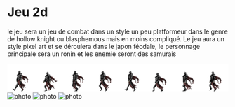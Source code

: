 # Jeu 2d

le jeu sera un jeu de combat dans un style un peu platformeur dans le genre de hollow knight ou blasphemous mais en moins compliqué. Le jeu aura un style pixel art et se déroulera dans le japon féodale, le personnage principale sera un ronin et les enemie seront des samurais

![photo](assets/dark_knight/PNG/Knight-Walk-Sheet.png) ![photo](assets/Samouraï-Pixel/Martial-Hero/Sprites/Attack1.png) ![photo](assets/) ![photo](assets/)
